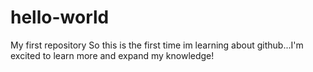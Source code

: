 # hello-world
My first repository
So this is the first time im learning about github...I'm excited to learn more and expand my knowledge!
